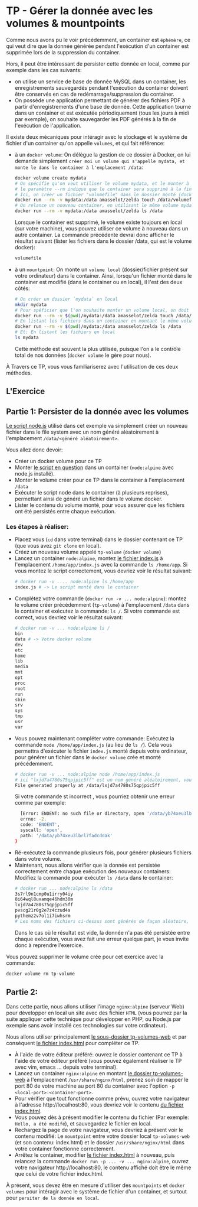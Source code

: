 # TP - Gérer la donnée avec les volumes & mountpoints

Comme nous avons pu le voir précédemment, un container est `éphémère`, ce qui veut dire que la donnée générée pendant l'exécution d'un container est supprimée lors de la suppression du container.

Hors, il peut être intéressant de persister cette donnée en local, comme par exemple dans les cas suivants:
- on utilise un service de base de donnée MySQL dans un container, les enregistrements sauvegardés pendant l'exécution du container doivent être conservés en cas de redémarrage/suppression du container.
- On possède une application permettant de générer des fichiers PDF à partir d'enregistrements d'une base de donnée. Cette application tourne dans un container et est exécutée périodiquement (tous les jours à midi par exemple), on souhaite sauvegarder les PDF générés à la fin de l'exécution de l'application.

Il existe deux mécaniques pour intéragir avec le stockage et le système de fichier d'un container qu'on appelle `volumes`, et qui fait référence:
- à un `docker volume`: On délègue la gestion de ce dossier à Docker, on lui demande simplement `créer moi un volume qui s'appelle mydata, et monte le dans le container à l'emplacement /data`:
  ```bash
  docker volume create mydata
  # On spécifie qu'on veut utiliser le volume mydata, et le monter à l'emplacement /data dans le container
  # le paramètre --rm indique que le container sera supprimé à la fin de l'exécution de la commande "touch ..."
  # Ici, on créer un fichier "volumefile" dans le dossier monté (docker volume)
  docker run --rm -v mydata:/data amasselot/zelda touch /data/volumefile
  # On relance un nouveau container, en utilisant le même volume mydata dans lequel nous avons écrit précédemment, et lisons le contenu du fichier test.txt
  docker run --rm -v mydata:/data amasselot/zelda ls /data
  ```
  Lorsque le container est supprimé, le volume existe toujours en local (sur votre machine), vous pouvez utiliser ce volume à nouveau dans un autre container. La commande précédente devrai donc afficher le résultat suivant (lister les fichiers dans le dossier /data, qui est le volume docker):
  ```bash
  volumefile
  ```
- à un `mountpoint`: On monte un `volume local` (dossier/fichier présent sur votre ordinateur) dans le container. Ainsi, lorsqu'un fichier monté dans le container est modifié (dans le container ou en local), il l'est des deux côtés:
  ```bash
  # On créer un dossier `mydata` en local
  mkdir mydata
  # Pour spéficier que l'on souhaite monter un volume local, on doit utiliser le chemin absolu vers ce fichier, d'où l'utilisation de la commande `pwd`
  docker run --rm -v $(pwd)/mydata:/data amasselot/zelda touch /data/mountpoint
  # En listant les fichiers dans un container en montant le même volune local
  docker run --rm -v $(pwd)/mydata:/data amasselot/zelda ls /data
  # Et: En listant les fichiers en local
  ls mydata
  ```
  Cette méthode est souvent la plus utilisée, puisque l'on a le contrôle total de nos données (`docker volume`  le gère pour nous).

À Travers ce TP, vous vous familiariserez avec l'utilisation de ces deux méthodes.

## L'Exercice

## Partie 1: Persister de la donnée avec les volumes

[Le script node.js](./index.js) utilisé dans cet exemple va simplement créer un nouveau fichier dans le file system avec un nom généré aléatoirement à l'emplacement `/data/<généré aléatoirement>`.

Vous allez donc devoir:
- Créer un docker volume pour ce TP
- Monter [le script en question](./index.js) dans un container (`node:alpine` avec node.js installé).
- Monter le volume créer pour ce TP dans le container à l'emplacement `/data`
- Exécuter le script node dans le container (à plusieurs reprises), permettant ainsi de généré un fichier dans le volume docker.
- Lister le contenu du volume monté, pour vous assurer que les fichiers ont été persistés entre chaque exécution.

### Les étapes à réaliser:

- Placez vous (`cd` dans votre terminal) dans le dossier contenant ce TP (que vous avez `git clone` en local).
- Créez un nouveau volume appelé `tp-volume` (`docker volume`)
- Lancez un container `node:alpine`, montez [le fichier index.js](./index.js) à l'emplacement `/home/app/index.js` avec la commande `ls /home/app`. Si vous montez le script correctement, vous devriez voir le résultat suivant:
  ```bash
  # docker run -v .... node:alpine ls /home/app
  index.js # -> Le script monté dans le container
  ```
- Complétez votre commande (`docker run -v ... node:alpine`): montez le volume créer précédemment (`tp-volume`) à l'emplacement `/data` dans le container et exécutez la commande: `ls /`. Si votre commande est correct, vous devriez voir le résultat suivant:
  ```bash
  # docker run -v ... node:alpine ls /
  bin
  data # -> Votre docker volume
  dev
  etc
  home
  lib
  media
  mnt
  opt
  proc
  root
  run
  sbin
  srv
  sys
  tmp
  usr
  var
  ```
- Vous pouvez maintenant compléter votre commande: Exécutez la commande `node /home/app/index.js` (au lieu de `ls /`). Cela vous permettra d'exécuter le fichier `index.js` monté depuis votre ordinateur, pour générer un fichier dans le `docker volume` crée et monté précédemment.
  ```bash
  # docker run -v ... node:alpine node /home/app/index.js
  # ici "lxjd7a4780s75qpjpic5ff" est un nom généré aléatoirement, vous aurez donc un nom différent
  File generated properly at /data/lxjd7a4780s75qpjpic5ff
  ```
  Si votre commande st incorrect , vous pourriez obtenir une erreur comme par exemple:
  ```bash
    [Error: ENOENT: no such file or directory, open '/data/yb74xeu3lbrl7fadcddak'] {
    errno: -2,
    code: 'ENOENT',
    syscall: 'open',
    path: '/data/yb74xeu3lbrl7fadcddak'
  }
  ```
- Ré-exécutez la commande plusieurs fois, pour générer plusieurs fichiers dans votre volume.
- Maintenant, nous allons vérifier que la donnée est persistée correctement entre chaque exécution des nouveaux containers: Modifiez la commande pour exécuter `ls /data` dans le container:
  ```bash
  # docker run ... node:alpine ls /data
  3s7rl9n1cmp0u1irry04iy
  8i64wql8uxamqe46hdm30m
  lxjd7a4780s75qpjpic5ff
  pvscg21r0g2e7z4czud4a
  pythemz2v7ol1i7iwhsrm
  # Les noms des fichiers ci-dessus sont générés de façon aléatoire, vous n'aurez donc pas le même résultat, il faut juste que des fichiers apparaissent
  ```
  Dans le cas où le résultat est vide, la donnée n'a pas été persistée entre chaque exécution, vous avez fait une erreur quelque part, je vous invite donc à reprendre l'exercice.

Vous pouvez supprimer le volume crée pour cet exercice avec la commande:
```bash
docker volume rm tp-volume
```

## Partie 2: 

Dans cette partie, nous allons utiliser l'image `nginx:alpine` (serveur Web) pour développer en local un site avec des fichier `HTML` (vous pourrez par la suite appliquer cette technique pour développer en PHP, ou Node.js par exemple sans avoir installé ces technologies sur votre ordinateur).

Nous allons utiliser principalement [le sous-dossier tp-volumes-web](./tp-volumes-web) et par conséquent [le fichier index.html](./tp-volumes-web/index.html) pour compléter ce TP.

- À l'aide de votre éditeur préféré: ouvrez le dossier contenant ce TP à l'aide de votre éditeur préféré (vous pouvez également réaliser le TP avec vim, emacs ... depuis votre terminal).
- Lancez un container `nginx:alpine` en montant [le dossier tp-volumes-web](./tp-volumes-web) à l'emplacement `/usr/share/nginx/html`, prenez soin de mapper le port 80 de votre machine au port 80 du container avec l'option `-p <local-port>:<container-port>`.
- Pour vérifier que tout fonctionne comme prévu, ouvrez votre navigateur à l'adresse http://localhost:80, vous devriez voir le contenu [du fichier index.html](./tp-volumes-web/index.html).
- Vous pouvez dès à présent modifier le contenu du fichier (Par exemple: `Hello, a été modifé`), et sauvegardez le fichier en local.
- Rechargez la page de votre navigateur, vous devriez à présent voir le contenu modifié: Le `mountpoint` entre votre dossier local `tp-volumes-web` (et son contenu: index.html) et le dossier `/usr/share/nginx/html` dans votre container fonctionne correctement.
- Arrêtez le container, modifier [le fichier index.html](./tp-volumes-web/index.html) à nouveau, puis relancez la commande `docker run -p ... -v ... nginx:alpine`, ouvrez votre navigateur http://localhost:80, le contenu affiché doit être le même que celui de votre fichier index.html.

À présent, vous devez être en mesure d'utiliser des `mountpoints` et `docker volumes` pour intéragir avec le système de fichier d'un container, et surtout pour `persiter de la donnée en local`.
